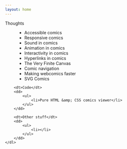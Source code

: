 ```yaml
---
layout: home
---
```


<nav role="navigation">
    <dl>
        <dt>Thoughts</dt>
        <dd>
            <ul>
                <li>Accessible comics</li>
                <li>Responsive comics</li>
                <li>Sound in comics</li>
                <li>Animation in comics</li>
                <li>Interactivity in comics</li>
                <li>Hyperlinks in comics</li>
                <li>The Very Finite Canvas</li>
                <li>Comic navigation</li>
                <li>Making webcomics faster</li>
                <li>SVG Comics</li>
            </ul>
        </dd>
        
        <dt>Code</dt>
        <dd>
            <ul>
                <li>Pure HTML &amp; CSS comics viewer</li>
            </ul>
        </dd>
        
        <dt>Other stuff</dt>
        <dd>
            <ul>
                <li></li>
            </ul>
        </dd>
    </dl>
</nav>